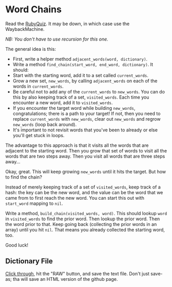 # Word Chains

Read the [RubyQuiz][quiz]. It may be down, in which case use the
WaybackMachine.

*NB: You don't have to use recursion for this one.*

The general idea is this:

* First, write a helper method `adjacent_words(word, dictionary)`.
* Write a method `find_chain(start_word, end_word, dictionary)`. It
  should:
* Start with the starting word, add it to a set called
  `current_words`.
* Grow a new set, `new_words`, by calling `adjacent_words` on each of
  the words in `current_words`.
* Be careful not to add any of the `current_words` to `new_words`. You
  can do this by also keeping track of a set, `visited_words`. Each
  time you encounter a new word, add it to `visited_words`.
* If you encounter the target word while building `new_words`,
  congratulations; there is a path to your target! If not, then you
  need to replace `current_words` with `new_words`, clear out
  `new_words` and regrow `new_words` (loop back around).
* It's important to not revisit words that you've been to already or
  else you'll get stuck in loops.

The advantage to this approach is that it visits all the words that
are adjacent to the starting word. Then you grow that set of words to
visit all the words that are two steps away. Then you visit all words
that are three steps away...

Okay, great. This will keep growing `new_words` until it hits the
target. But how to find the chain?

Instead of merely keeping track of a set of `visited_words`, keep
track of a hash: the key can be the new word, and the value can be the
word that we came from to first reach the new word. You can start this
out with `start_word` mapping to `nil`.

Write a method, `build_chain(visited_words, word)`. This should lookup
`word` in `visited_words` to find the prior word. Then lookup the
prior word. Then the word prior to that. Keep going back (collecting
the prior words in an array) until you hit `nil`. That means you
already collected the starting word, too.

Good luck!

## Dictionary File

[Click through][dictionary], hit the "RAW" button, and save the text
file. Don't just save-as; tha will save an HTML version of the github
page.

[quiz]: http://www.rubyquiz.com/quiz44.html
[dictionary]: ./dictionary.txt
